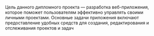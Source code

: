 Цель данного дипломного проекта — разработка веб-приложения, которое поможет пользователям эффективно управлять своими личными проектами. Основные задачи приложения включают предоставление удобных средств для создания, редактирования и отслеживания проектов и задач
